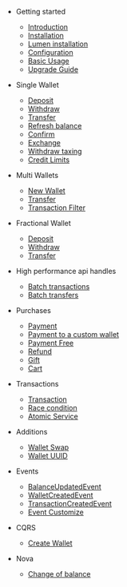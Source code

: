 - Getting started

    - [Introduction](README)
    - [Installation](installation)
    - [Lumen installation](lumen)
    - [Configuration](configuration)
    - [Basic Usage](basic-usage)
    - [Upgrade Guide](upgrade-guide)

- Single Wallet

    - [Deposit](deposit)
    - [Withdraw](withdraw)
    - [Transfer](transfer)
    - [Refresh balance](refresh)
    - [Confirm](confirm)
    - [Exchange](exchange)
    - [Withdraw taxing](taxing)
    - [Credit Limits](credit-limits)

- Multi Wallets

    - [New Wallet](new-wallet)
    - [Transfer](wallet-transfer)
    - [Transaction Filter](transaction-filter)

- Fractional Wallet

  - [Deposit](deposit-float)
  - [Withdraw](withdraw-float)
  - [Transfer](transfer-float)

- High performance api handles

  - [Batch transactions](batch-transactions)
  - [Batch transfers](batch-transfers)

- Purchases

    - [Payment](payment)
    - [Payment to a custom wallet](payment-custom-wallet)
    - [Payment Free](pay-free)
    - [Refund](refund)
    - [Gift](gift)
    - [Cart](cart)

- Transactions

    - [Transaction](transaction) 
    - [Race condition](race-condition) 
    - [Atomic Service](atomic-service) 

- Additions

  - [Wallet Swap](laravel-wallet-swap)
  - [Wallet UUID](laravel-wallet-uuid)

- Events
    
    - [BalanceUpdatedEvent](balance-updated-event)
    - [WalletCreatedEvent](wallet-created-event)
    - [TransactionCreatedEvent](transaction-created-event)
    - [Event Customize](event-customize)

- CQRS

    - [Create Wallet](command-create-wallet)

- Nova

  - [Change of balance](nova-action)

